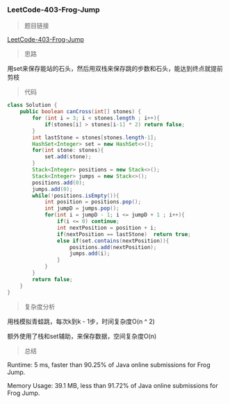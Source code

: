 ### LeetCode-403-Frog-Jump

> 题目链接

[LeetCode-403-Frog-Jump](https://leetcode.com/problems/frog-jump/)

> 思路

用set来保存能站的石头，然后用双栈来保存跳的步数和石头，能达到终点就提前剪枝

> 代码

```java
class Solution {
    public boolean canCross(int[] stones) {
        for (int i = 3; i < stones.length ; i++){
            if(stones[i] > stones[i-1] * 2) return false;
        }
        int lastStone = stones[stones.length-1];
        HashSet<Integer> set = new HashSet<>();
        for(int stone: stones){
            set.add(stone);
        }
        Stack<Integer> positions = new Stack<>();
        Stack<Integer> jumps = new Stack<>();
        positions.add(0);
        jumps.add(0); 
        while(!positions.isEmpty()){
            int position = positions.pop();
            int jumpD = jumps.pop();
            for(int i = jumpD - 1; i <= jumpD + 1 ; i++){
                if(i <= 0) continue;
                int nextPosition = position + i;
                if(nextPosition == lastStone)  return true;
                else if(set.contains(nextPosition)){
                    positions.add(nextPosition);
                    jumps.add(i);
                }
            }
        }
        return false;
    }
}
```

> 复杂度分析

用栈模拟青蛙跳，每次k到k - 1步，时间复杂度O(n ^ 2)

额外使用了栈和set辅助，来保存数据，空间复杂度O(n)

> 总结

Runtime: 5 ms, faster than 90.25% of Java online submissions for Frog Jump.

Memory Usage: 39.1 MB, less than 91.72% of Java online submissions for Frog Jump.
